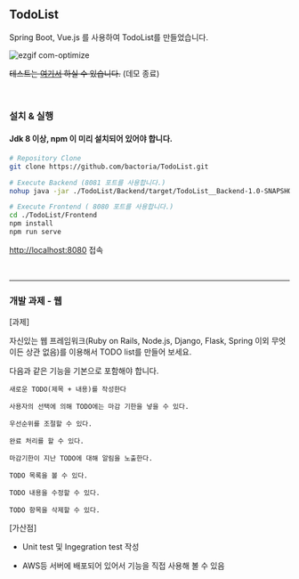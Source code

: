 
## TodoList

Spring Boot, Vue.js 를 사용하여 TodoList를 만들었습니다.

![ezgif com-optimize](https://user-images.githubusercontent.com/25674959/48241613-ff66a600-e41a-11e8-894c-db1fcd2007a5.gif)

~~테스트는 [여기서]() 하실 수 있습니다.~~ (데모 종료)

&nbsp;

### 설치 & 실행

#### Jdk 8 이상, npm 이 미리 설치되어 있어야 합니다.

```bash
# Repository Clone
git clone https://github.com/bactoria/TodoList.git

# Execute Backend (8081 포트를 사용합니다.)
nohup java -jar ./TodoList/Backend/target/TodoList__Backend-1.0-SNAPSHOT.jar &

# Execute Frontend ( 8080 포트를 사용합니다.)
cd ./TodoList/Frontend
npm install
npm run serve
```

[http://localhost:8080](http://localhost:8080) 접속

&nbsp;

---

### 개발 과제 - 웹

[과제]

자신있는 웹 프레임워크(Ruby on Rails, Node.js, Django, Flask, Spring 이외 무엇이든 상관 없음)를 이용해서 TODO list를 만들어 보세요.

다음과 같은 기능을 기본으로 포함해야 합니다.

```
새로운 TODO(제목 + 내용)를 작성한다

사용자의 선택에 의해 TODO에는 마감 기한을 넣을 수 있다.

우선순위를 조절할 수 있다.

완료 처리를 할 수 있다.

마감기한이 지난 TODO에 대해 알림을 노출한다.

TODO 목록을 볼 수 있다.

TODO 내용을 수정할 수 있다.

TODO 항목을 삭제할 수 있다.
```

[가산점]

- Unit test 및 Ingegration test 작성

- AWS등 서버에 배포되어 있어서 기능을 직접 사용해 볼 수 있음
